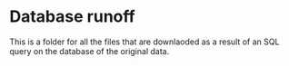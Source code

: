 # Database runoff

This is a folder for all the files that are downlaoded as a result of an SQL query on the database of the original data.

